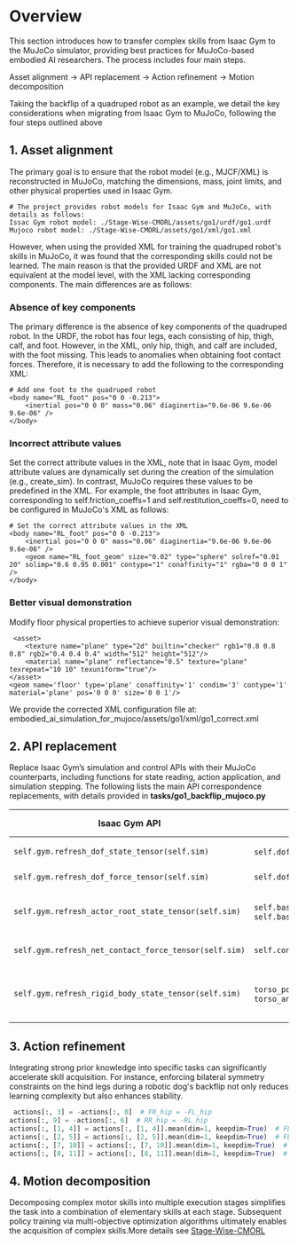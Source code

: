 # Overview

This section introduces how to transfer complex skills from Isaac Gym to the MuJoCo simulator, providing best practices for MuJoCo-based embodied AI researchers. The process includes four main steps.

Asset alignment → API replacement  → Action refinement → Motion decomposition

Taking the backflip of a quadruped robot as an example, we detail the key considerations when migrating from Isaac Gym to MuJoCo, following the four steps outlined above

## 1. Asset alignment

The primary goal is to ensure that the robot model (e.g., MJCF/XML) is reconstructed in MuJoCo, matching the dimensions, mass, joint limits, and other physical properties used in Isaac Gym.

```shell
# The project provides robot models for Isaac Gym and MuJoCo, with details as follows:
Issac Gym robot model: ./Stage-Wise-CMORL/assets/go1/urdf/go1.urdf
Mujoco robot model: ./Stage-Wise-CMORL/assets/go1/xml/go1.xml
```

However, when using the provided XML for training the quadruped robot's skills in MuJoCo, it was found that the corresponding skills could not be learned. The main reason is that the provided URDF and XML are not equivalent at the model level, with the XML lacking corresponding components.
The main differences are as follows:

### Absence of key components

The primary difference is the absence of key components of the quadruped robot. In the URDF, the robot has four legs, each consisting of hip, thigh, calf, and foot. However, in the XML, only hip, thigh, and calf are included, with the foot missing. This leads to anomalies when obtaining foot contact forces. Therefore, it is necessary to add the following to the corresponding XML:

```shell
# Add one foot to the quadruped robot
<body name="RL_foot" pos="0 0 -0.213">
    <inertial pos="0 0 0" mass="0.06" diaginertia="9.6e-06 9.6e-06 9.6e-06" />
</body>
```

### Incorrect attribute values

Set the correct attribute values in the XML, note that in Isaac Gym, model attribute values are dynamically set during the creation of the simulation (e.g., create_sim). In contrast, MuJoCo requires these values to be predefined in the XML. For example, the foot attributes in Isaac Gym, corresponding to self.friction_coeffs=1 and self.restitution_coeffs=0, need to be configured in MuJoCo's XML as follows:

```shell
# Set the correct attribute values in the XML
<body name="RL_foot" pos="0 0 -0.213">
    <inertial pos="0 0 0" mass="0.06" diaginertia="9.6e-06 9.6e-06 9.6e-06" />
    <geom name="RL_foot_geom" size="0.02" type="sphere" solref="0.01 20" solimp="0.6 0.95 0.001" contype="1" conaffinity="1" rgba="0 0 0 1" />
</body>
```

### Better visual demonstration

Modify floor physical properties to achieve superior visual demonstration:

```shell
 <asset>
    <texture name="plane" type="2d" builtin="checker" rgb1="0.8 0.8 0.8" rgb2="0.4 0.4 0.4" width="512" height="512"/>
    <material name="plane" reflectance="0.5" texture="plane" texrepeat="10 10" texuniform="true"/>
</asset>
<geom name='floor' type='plane' conaffinity='1' condim='3' contype='1' material='plane' pos='0 0 0' size='0 0 1'/>
```

We provide the corrected XML configuration file at: embodied_ai_simulation_for_mujoco/assets/go1/xml/go1_correct.xml

## 2. API replacement

Replace Isaac Gym’s simulation and control APIs with their MuJoCo counterparts, including functions for state reading, action application, and simulation stepping. The following lists the main API correspondence replacements, with details provided in **tasks/go1_backflip_mujoco.py**


| **Isaac Gym API**                                     | **Mujoco API**                                                                                                                                                          | **Function Description**                                              |
| ----------------------------------------------------- | ----------------------------------------------------------------------------------------------------------------------------------------------------------------------- | --------------------------------------------------------------------- |
| `self.gym.refresh_dof_state_tensor(self.sim)`         | `self.dof_positions=self.data.qpos[7:]` `self.dof_velocities=self.data.qvel[6:]`                                                                                       | `Obtain joint positions and velocities`                               |
| `self.gym.refresh_dof_force_tensor(self.sim)`         | `self.dof_torques=self.data.ctrl`                                                                                                                                       | `Obtain joint torques`                                                |
| `self.gym.refresh_actor_root_state_tensor(self.sim)`  | `self.base_positions=self.data.qpos[0:3]` `self.base_quaternions=self.data.qpos[3:7]` `self.base_lin_vel=self.data.qvel[0:3]` `self.base_ang_vel=self.data.qvel[3:6]` | `Obtain base position, quaternion, linear/angular velocity`           |
| `self.gym.refresh_net_contact_force_tensor(self.sim)` | `self.contact_forces= self._extract_contact_force(i)`                                                                                                                   | `Obtain rigid body contact forces`                                    |
| `self.gym.refresh_rigid_body_state_tensor(self.sim)`  | `torso_pos=self.data.xpos[self.trunk_id]` `torso_quat=self.data.xquat[self.trunk_id]` `torso_vel=self.data.qvel[0:3]` `torso_ang_vel=self.data.qvel[3:6]`              | `Obtain rigid body positions, quaternions, linear/angular velocities` |

## 3. Action refinement

Integrating strong prior knowledge into specific tasks can significantly accelerate skill acquisition. For instance, enforcing bilateral symmetry constraints on the hind legs during a robotic dog's backflip not only reduces learning complexity but also enhances stability.

```python
 actions[:, 3] = -actions[:, 0]  # FR_hip = -FL_hip
actions[:, 9] = -actions[:, 6]  # RR_hip = -RL_hip
actions[:, [1, 4]] = actions[:, [1, 4]].mean(dim=1, keepdim=True)  # FL_thigh = FR_thigh
actions[:, [2, 5]] = actions[:, [2, 5]].mean(dim=1, keepdim=True)  # FL_calf = FR_calf
actions[:, [7, 10]] = actions[:, [7, 10]].mean(dim=1, keepdim=True)  # RL_thigh = RR_thigh
actions[:, [8, 11]] = actions[:, [8, 11]].mean(dim=1, keepdim=True)  # RL_calf = RR_calf
```

## 4. Motion decomposition

Decomposing complex motor skills into multiple execution stages simplifies the task into a combination of elementary skills at each stage. Subsequent policy training via multi-objective optimization algorithms ultimately enables the acquisition of complex skills.More details see [Stage-Wise-CMORL](https://github.com/rllab-snu/Stage-Wise-CMORL)
